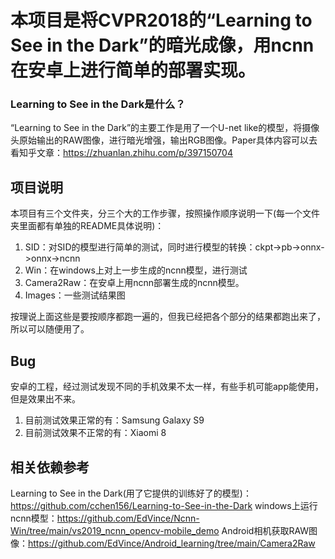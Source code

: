 # 本项目是将CVPR2018的“Learning to See in the Dark”的暗光成像，用ncnn在安卓上进行简单的部署实现。

### Learning to See in the Dark是什么？
“Learning to See in the Dark”的主要工作是用了一个U-net like的模型，将摄像头原始输出的RAW图像，进行暗光增强，输出RGB图像。Paper具体内容可以去看知乎文章：https://zhuanlan.zhihu.com/p/397150704


## 项目说明
本项目有三个文件夹，分三个大的工作步骤，按照操作顺序说明一下(每一个文件夹里面都有单独的README具体说明)：
1. SID：对SID的模型进行简单的测试，同时进行模型的转换：ckpt->pb->onnx->onnx->ncnn
2. Win：在windows上对上一步生成的ncnn模型，进行测试
3. Camera2Raw：在安卓上用ncnn部署生成的ncnn模型。
4. Images：一些测试结果图

按理说上面这些是要按顺序都跑一遍的，但我已经把各个部分的结果都跑出来了，所以可以随便用了。

## Bug
安卓的工程，经过测试发现不同的手机效果不太一样，有些手机可能app能使用，但是效果出不来。
1. 目前测试效果正常的有：Samsung Galaxy S9
2. 目前测试效果不正常的有：Xiaomi 8

## 相关依赖参考
Learning to See in the Dark(用了它提供的训练好了的模型)：https://github.com/cchen156/Learning-to-See-in-the-Dark
windows上运行ncnn模型：https://github.com/EdVince/Ncnn-Win/tree/main/vs2019_ncnn_opencv-mobile_demo
Android相机获取RAW图像：https://github.com/EdVince/Android_learning/tree/main/Camera2Raw
